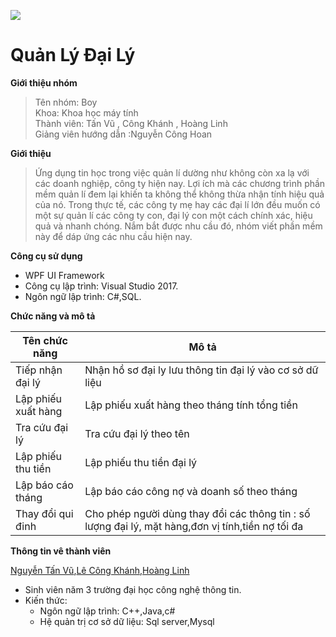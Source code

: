 
[![](http://imageshack.com/a/img924/2928/KHxn5v.jpg)](https://www.uit.edu.vn/)


# Quản Lý Đại Lý

**Giới thiệu nhóm**

   >Tên nhóm: Boy                                                                                                                          
   Khoa: Khoa học máy tính                                                                                                                  
   Thành viên: Tấn Vũ , Công Khánh , Hoàng Linh                                                                                            
   Giảng viên hướng dẫn :Nguyễn Công Hoan                                                                                                 
   
 **Giới thiệu**
 
 >Ứng dụng tin học trong việc quản lí dường như không còn xa lạ với các doanh nghiệp, công ty hiện nay. Lợi ích mà các chương trình phần mềm quản lí đem lại khiến ta không thể không thừa nhận tính hiệu quả của nó. Trong thực tế, các công ty mẹ hay các đại lí lớn đều muốn có một sự quản lí các công ty con, đại lý con một cách chính xác, hiệu quả và nhanh chóng. Nắm bắt được nhu cầu đó, nhóm viết phần mềm này để dáp ứng các nhu cầu hiện nay.

**Công cụ sử dụng**

- WPF UI Framework
  <ul>
  </ul>
- Công cụ lập trình: Visual Studio 2017.
  <ul>
  </ul>
 - Ngôn ngữ lập trình: C#,SQL.
  <ul>
  </ul>

**Chức năng và mô tả**


|**Tên chức năng**         |                                        **Mô tả**                                 |
|--------------------------|----------------------------------------------------------------------------------|
|Tiếp nhận đại lý| Nhận hồ sơ đại ly lưu thông tin đại lý vào cơ sở dữ liệu|
|Lập phiếu xuất hàng| Lập phiếu xuất hàng theo tháng tính tổng tiền |
|Tra cứu đại lý | Tra cứu đại lý theo tên |
|Lập phiếu thu tiền| Lập phiếu thu tiền đại lý|
|Lập báo cáo tháng| Lập báo cáo công nợ và doanh số theo tháng|
|Thay đổi qui đinh| Cho phép người dùng thay đổi các thông tin : số lượng đại lý, mặt hàng,đơn vị tính,tiền nợ tối đa|

**Thông tin vê thành viên**

[Nguyễn Tấn Vũ](https:https://www.facebook.com/profile.php?id=100010081189283),[Lê Công Khánh](https:https://www.facebook.com/leecongkhanh),[Hoàng Linh](https:https://www.facebook.com/profile.php?id=100004322238688)
- Sinh viên năm 3 trường đại học công nghệ thông tin.
  <ul>
  </ul>
- Kiến thức:
  <ul>
  <li>Ngôn ngữ lập trình: C++,Java,c#</li>
  <li>Hệ quản trị cơ sở dữ liệu: Sql server,Mysql</li>
  </ul>
 
 
